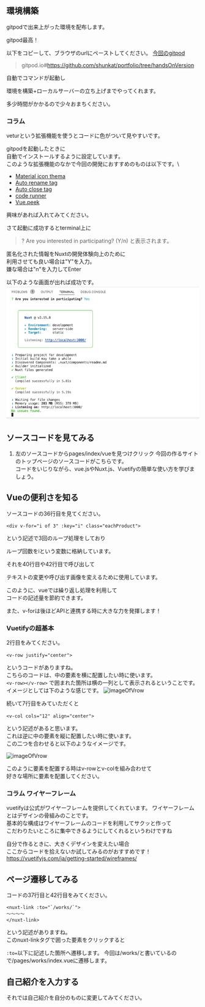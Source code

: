 ## 環境構築
gitpodで出来上がった環境を配布します。

gitpod最高！

以下をコピーして、ブラウザのurlにペーストしてください。
[今回のgitpod](gitpod.io#https://github.com/shunkat/portfolio/tree/handsOnVersion)
>gitpod.io#https://github.com/shunkat/portfolio/tree/handsOnVersion

自動でコマンドが起動し

環境を構築+ローカルサーバーの立ち上げまでやってくれます。

多少時間がかかるので少々おまちください。

### コラム
veturという拡張機能を使うとコードに色がついて見やすいです。</br>

gitpodを起動したときに</br>
自動でインストールするように設定しています。</br>
このような拡張機能のなかで今回の開発におすすめのものは以下です。\
- [Material icon thema](https://marketplace.visualstudio.com/items?itemName=PKief.material-icon-theme)
- [Auto rename tag](https://marketplace.visualstudio.com/items?itemName=formulahendry.auto-rename-tag)
- [Auto close tag](https://marketplace.visualstudio.com/items?itemName=formulahendry.auto-close-tag)
- [code runner](https://marketplace.visualstudio.com/items?itemName=formulahendry.code-runner)
- [Vue.peek](https://marketplace.visualstudio.com/items?itemName=dariofuzinato.vue-peek)

興味があれば入れてみてください。


さて起動に成功するとterminal上に</br>
>? Are you interested in participating? (Y/n) 
と表示されます。</br>

匿名化された情報をNuxtの開発体験向上のために</br>
利用させても良い場合は"Y"を入力。</br>
嫌な場合は"n"を入力してEnter</br>

以下のような画面が出れば成功です。</br>
<img src="/image/successOpeningLocalServer.png"></br>


## ソースコードを見てみる

1. 左のソースコードからpages/index/vueを見つけクリック
今回の作るサイトのトップページのソースコードがこちらです。</br>
コードをいじりながら、vue.jsやNuxt.js、Vuetifyの簡単な使い方を学びましょう。


## Vueの便利さを知る
ソースコードの36行目を見てください。
```
<div v-for="i of 3" :key="i" class="eachProduct">
```
という記述で3回のループ処理をしており

ループ回数をiという変数に格納しています。

それを40行目や42行目で呼び出して

テキストの変更や呼び出す画像を変えるために使用しています。

このように、vueでは繰り返し処理を利用して</br>
コードの記述量を節約できます。</br>

また、v-forは後ほどAPIと連携する時に大きな力を発揮します！


### Vuetifyの超基本
2行目をみてください。

```<v-row justify="center">```

というコードがありますね。</br>
こちらのコードは、中の要素を横に配置したい時に使います。</br>
```<v-row></v-row>```
で囲まれた箇所は横の一列として表示されるということです。</br>
イメージとしては下のような感じです。
<img src="image/v-row.png" alt="imageOfVrow">

続いて7行目をみていただくと

```<v-col cols="12" align="center">```

という記述があると思います。</br>
これは逆に中の要素を縦に配置したい時に使います。</br>
この二つを合わせると以下のようなイメージです。

<img src="image/v-col.png" alt="imageOfVrow">

このように要素を配置する時はv-rowとv-colを組み合わせて</br>
好きな場所に要素を配置してください。

### コラム ワイヤーフレーム
vuetifyは公式がワイヤーフレームを提供してくれています。
ワイヤーフレームとはデザインの骨組みのことです。</br>
基本的な構成はワイヤーフレームのコードを利用してサクッと作って</br>
こだわりたいところに集中できるようにしてくれるというわけですね</br>

自分で作るときに、大きくデザインを変えたい場合</br>
ここからコードを拾えないか試してみるのがおすすめです！</br>
https://vuetifyjs.com/ja/getting-started/wireframes/





## ページ遷移してみる
コードの37行目と42行目をみてください。
```
<nuxt-link :to="`/works/`">
〜〜〜〜
</nuxt-link>
```
という記述がありますね。</br>
このnuxt-linkタグで囲った要素をクリックすると</br>

```:to=```以下に記述した箇所へ遷移します。
今回は/works/と書いているので/pages/works/index.vueに遷移します。

## 自己紹介を入力する
それでは自己紹介を自分のものに変更してみてください。




